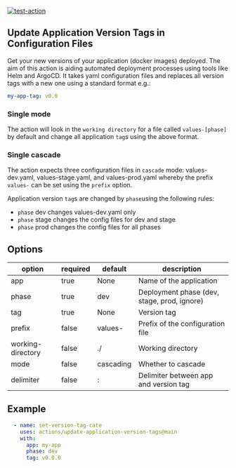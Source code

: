 [![test-action](https://github.com/dzelge/update-application-version-tags/actions/workflows/workflow.yaml/badge.svg)](https://github.com/dzelge/update-application-version-tags/actions/workflows/workflow.yaml)

## Update Application Version Tags in Configuration Files

Get your new versions of your application (docker images) deployed. The aim of this action is aiding automated deployment processes
using tools like Helm and ArgoCD. It takes yaml configuration files and replaces all version tags with a new one using
a standard format e.g.:

```yaml
my-app-tag: v0.0
```

### Single mode

The action will look in the `working directory` for a file called `values-[phase]` by default and change all application 
`tag`s using the above format. 

### Single cascade

The action expects three configuration files in `cascade` mode: values-dev.yaml, values-stage.yaml, and values-prod.yaml
whereby the prefix `values-` can be set using the `prefix` option.

Application version `tag`s are changed by `phase`using the following rules:

- `phase` dev changes values-dev.yaml only
- `phase` stage changes the config files for dev and stage
- `phase` prod changes the config files for all phases


## Options

| option             | required | default   | description                                  |
|--------------------|----------|-----------|----------------------------------------------|
| app                |  true    | None      | Name of the application                      | 
| phase              |  true    | dev       | Deployment phase (dev, stage, prod, ignore)  |
| tag                |  true    | None      | Version tag                                  |
| prefix             |  false   | values-   | Prefix of the configuration file             |
| working-directory  |  false   | ./        | Working directory                            |
| mode               |  false   | cascading | Whether to cascade                           |
| delimiter          |  false   | :         | Delimiter between app and version tag        |


## Example

```yaml
  - name: set-version-tag-cate
    uses: actions/update-application-version-tags@main
    with:
      app: my-app
      phase: dev
      tag: v0.0.0
```


